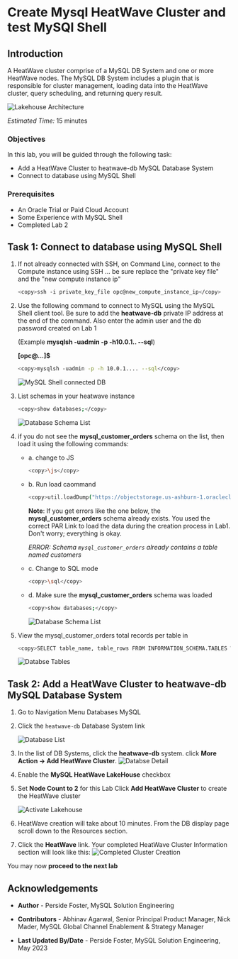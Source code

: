 # Create Mysql HeatWave Cluster and test MySQl Shell

## Introduction

A HeatWave cluster comprise of a MySQL DB System and one or more HeatWave nodes. The MySQL DB System includes a plugin that is responsible for cluster management, loading data into the HeatWave cluster, query scheduling, and returning query result.

![Lakehouse Architecture](./images/heatwave-lab-setup.png "heatwave lab setup ")

_Estimated Time:_ 15 minutes

### Objectives

In this lab, you will be guided through the following task:

- Add a HeatWave Cluster to heatwave-db MySQL Database System
- Connect to database using MySQL Shell

### Prerequisites

- An Oracle Trial or Paid Cloud Account
- Some Experience with MySQL Shell
- Completed Lab 2

## Task 1: Connect to database using MySQL Shell

1. If not already connected with SSH, on Command Line, connect to the Compute instance using SSH ... be sure replace the  "private key file"  and the "new compute instance ip"

     ```bash
    <copy>ssh -i private_key_file opc@new_compute_instance_ip</copy>
     ```

2. Use the following command to connect to MySQL using the MySQL Shell client tool. Be sure to add the **heatwave-db** private IP address at the end of the command. Also enter the admin user and the db password created on Lab 1

    (Example  **mysqlsh -uadmin -p -h10.0.1..   --sql**)

    **[opc@...]$**

    ```bash
    <copy>mysqlsh -uadmin -p -h 10.0.1.... --sql</copy>
    ```

    ![MySQL Shell connected DB](./images/connect-myslqsh.png "connect myslqsh")

3. List schemas in your heatwave instance

    ```bash
    <copy>show databases;</copy>
    ```

    ![Database Schema List](./images/list-schemas-after.png "list schemas first view")

4. if you do not see the **mysql\_customer\_orders** schema on the list, then load it using the following commands:
    - a. change to JS

        ```bash
        <copy>\js</copy>
        ```

    - b. Run load caommand

        ```bash
        <copy>util.loadDump("https://objectstorage.us-ashburn-1.oraclecloud.com/p/0pZRzTl1hFLchwAcornQVePE7eXxp1u6rjVVF3i7a5qN7HASVk4CtTQ9BK9y4xIG/n/mysqlpm/b/plf_mysql_customer_orders/o/mco_nocoupon_dump_05242023/", {progressFile: "progress.json", loadIndexes:false})</copy>
        ```

        **Note**: If you get errors like the one below, the **mysql\_customer\_orders** schema already exists. You used the correct PAR Link to load the data during the creation process in Lab1. Don't worry; everything is okay.

         *ERROR: Schema `mysql_customer_orders` already contains a table named customers*

    - c. Change to SQL mode

        ```bash
        <copy>\sql</copy>
        ```

    - d. Make sure the **mysql\_customer\_orders** schema was loaded

        ```bash
        <copy>show databases;</copy>
        ```

        ![Database Schema List](./images/list-schemas-after.png "list schemas second view")

5. View  the mysql\_customer\_orders total records per table in

    ```bash
    <copy>SELECT table_name, table_rows FROM INFORMATION_SCHEMA.TABLES WHERE TABLE_SCHEMA = 'mysql_customer_orders';</copy>
    ```

    ![Databse Tables](./images/mysql-customer-orders-list.png "mysql customer orders list")

## Task 2: Add a HeatWave Cluster to heatwave-db MySQL Database System

1. Go to Navigation Menu
    Databases
        MySQL

2. Click the `heatwave-db` Database System link

    ![Database List](./images/db-list.png "Database List")

3. In the list of DB Systems, click the **heatwave-db** system. click **More Action ->  Add HeatWave Cluster**.
    ![Databse Detail](./images/mysql-heatwave-more.png "mysql heatwave more")

4. Enable the **MySQL HeatWave LakeHouse** checkbox

5. Set **Node Count to 2** for this Lab Click **Add HeatWave Cluster** to create the HeatWave cluster

    ![Activate Lakehouse](./images/mysql-add-heatwave-cluster.png "mysql add heatwave cluster")

6. HeatWave creation will take about 10 minutes. From the DB display page scroll down to the Resources section.

7. Click the **HeatWave** link. Your completed HeatWave Cluster Information section will look like this:
    ![Completed Cluster Creation](./images/mysql-heat-cluster-complete.png "mysql heat cluster complete ")

You may now **proceed to the next lab**

## Acknowledgements

- **Author** - Perside Foster, MySQL Solution Engineering

- **Contributors** - Abhinav Agarwal, Senior Principal Product Manager, Nick Mader, MySQL Global Channel Enablement & Strategy Manager
- **Last Updated By/Date** - Perside Foster, MySQL Solution Engineering, May 2023
